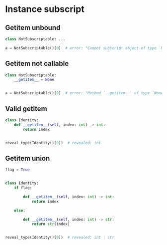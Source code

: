 # Instance subscript

## Getitem unbound

```py
class NotSubscriptable: ...

a = NotSubscriptable()[0]  # error: "Cannot subscript object of type `NotSubscriptable` with no `__getitem__` method"
```

## Getitem not callable

```py
class NotSubscriptable:
    __getitem__ = None


a = NotSubscriptable()[0]  # error: "Method `__getitem__` of type `None` is not callable on object of type `NotSubscriptable`"
```

## Valid getitem

```py
class Identity:
    def __getitem__(self, index: int) -> int:
        return index


reveal_type(Identity()[0])  # revealed: int
```

## Getitem union

```py
flag = True


class Identity:
    if flag:

        def __getitem__(self, index: int) -> int:
            return index

    else:

        def __getitem__(self, index: int) -> str:
            return str(index)


reveal_type(Identity()[0])  # revealed: int | str
```

